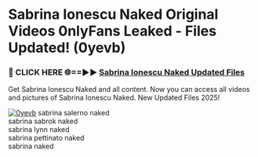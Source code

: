 # Sabrina Ionescu Naked Original Videos 0nlyFans Leaked - Files Updated! (0yevb)

<h3>🔴 CLICK HERE 🌐==►► <a href="https://tinyurl.com/up5wt9bj" rel="nofollow">Sabrina Ionescu Naked Updated Files</a></h3>

Get Sabrina Ionescu Naked and all content. Now you can access all videos and pictures of Sabrina Ionescu Naked. New Updated Files 2025!

[![0yevb](https://i.imgur.com/ABiUzMV.gif)](https://tinyurl.com/up5wt9bj)
sabrina salerno naked<br>
sabrina sabrok naked<br>
sabrina lynn naked<br>
sabrina pettinato naked<br>
sabrina naked